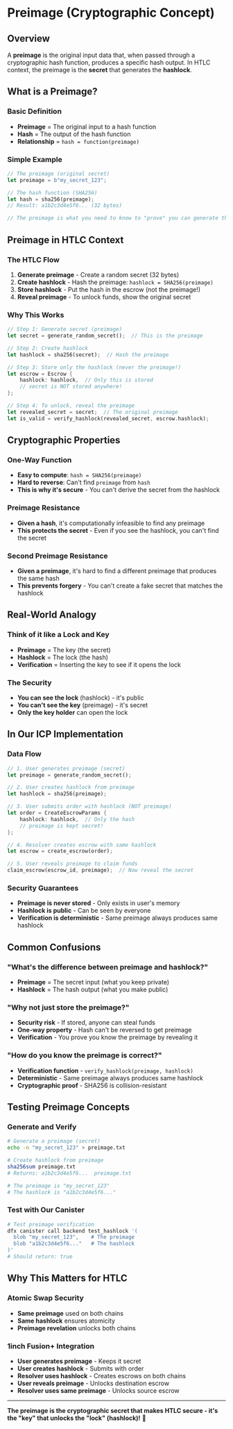 # Preimage (Cryptographic Concept)

## Overview

A **preimage** is the original input data that, when passed through a cryptographic hash function, produces a specific hash output. In HTLC context, the preimage is the **secret** that generates the **hashlock**.

## What is a Preimage?

### **Basic Definition**

- **Preimage** = The original input to a hash function
- **Hash** = The output of the hash function
- **Relationship** = `hash = function(preimage)`

### **Simple Example**

```rust
// The preimage (original secret)
let preimage = b"my_secret_123";

// The hash function (SHA256)
let hash = sha256(preimage);
// Result: a1b2c3d4e5f6... (32 bytes)

// The preimage is what you need to know to "prove" you can generate this hash
```

## Preimage in HTLC Context

### **The HTLC Flow**

1. **Generate preimage** - Create a random secret (32 bytes)
2. **Create hashlock** - Hash the preimage: `hashlock = SHA256(preimage)`
3. **Store hashlock** - Put the hash in the escrow (not the preimage!)
4. **Reveal preimage** - To unlock funds, show the original secret

### **Why This Works**

```rust
// Step 1: Generate secret (preimage)
let secret = generate_random_secret();  // This is the preimage

// Step 2: Create hashlock
let hashlock = sha256(secret);  // Hash the preimage

// Step 3: Store only the hashlock (never the preimage!)
let escrow = Escrow {
    hashlock: hashlock,  // Only this is stored
    // secret is NOT stored anywhere!
};

// Step 4: To unlock, reveal the preimage
let revealed_secret = secret;  // The original preimage
let is_valid = verify_hashlock(revealed_secret, escrow.hashlock);
```

## Cryptographic Properties

### **One-Way Function**

- **Easy to compute**: `hash = SHA256(preimage)`
- **Hard to reverse**: Can't find `preimage` from `hash`
- **This is why it's secure** - You can't derive the secret from the hashlock

### **Preimage Resistance**

- **Given a hash**, it's computationally infeasible to find any preimage
- **This protects the secret** - Even if you see the hashlock, you can't find the secret

### **Second Preimage Resistance**

- **Given a preimage**, it's hard to find a different preimage that produces the same hash
- **This prevents forgery** - You can't create a fake secret that matches the hashlock

## Real-World Analogy

### **Think of it like a Lock and Key**

- **Preimage** = The key (the secret)
- **Hashlock** = The lock (the hash)
- **Verification** = Inserting the key to see if it opens the lock

### **The Security**

- **You can see the lock** (hashlock) - it's public
- **You can't see the key** (preimage) - it's secret
- **Only the key holder** can open the lock

## In Our ICP Implementation

### **Data Flow**

```rust
// 1. User generates preimage (secret)
let preimage = generate_random_secret();

// 2. User creates hashlock from preimage
let hashlock = sha256(preimage);

// 3. User submits order with hashlock (NOT preimage)
let order = CreateEscrowParams {
    hashlock: hashlock,  // Only the hash
    // preimage is kept secret!
};

// 4. Resolver creates escrow with same hashlock
let escrow = create_escrow(order);

// 5. User reveals preimage to claim funds
claim_escrow(escrow_id, preimage);  // Now reveal the secret
```

### **Security Guarantees**

- **Preimage is never stored** - Only exists in user's memory
- **Hashlock is public** - Can be seen by everyone
- **Verification is deterministic** - Same preimage always produces same hashlock

## Common Confusions

### **"What's the difference between preimage and hashlock?"**

- **Preimage** = The secret input (what you keep private)
- **Hashlock** = The hash output (what you make public)

### **"Why not just store the preimage?"**

- **Security risk** - If stored, anyone can steal funds
- **One-way property** - Hash can't be reversed to get preimage
- **Verification** - You prove you know the preimage by revealing it

### **"How do you know the preimage is correct?"**

- **Verification function** - `verify_hashlock(preimage, hashlock)`
- **Deterministic** - Same preimage always produces same hashlock
- **Cryptographic proof** - SHA256 is collision-resistant

## Testing Preimage Concepts

### **Generate and Verify**

```bash
# Generate a preimage (secret)
echo -n "my_secret_123" > preimage.txt

# Create hashlock from preimage
sha256sum preimage.txt
# Returns: a1b2c3d4e5f6...  preimage.txt

# The preimage is "my_secret_123"
# The hashlock is "a1b2c3d4e5f6..."
```

### **Test with Our Canister**

```bash
# Test preimage verification
dfx canister call backend test_hashlock '(
  blob "my_secret_123",    # The preimage
  blob "a1b2c3d4e5f6..."   # The hashlock
)'
# Should return: true
```

## Why This Matters for HTLC

### **Atomic Swap Security**

- **Same preimage** used on both chains
- **Same hashlock** ensures atomicity
- **Preimage revelation** unlocks both chains

### **1inch Fusion+ Integration**

- **User generates preimage** - Keeps it secret
- **User creates hashlock** - Submits with order
- **Resolver uses hashlock** - Creates escrows on both chains
- **User reveals preimage** - Unlocks destination escrow
- **Resolver uses same preimage** - Unlocks source escrow

---

**The preimage is the cryptographic secret that makes HTLC secure - it's the "key" that unlocks the "lock" (hashlock)!** 🔑
